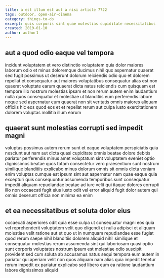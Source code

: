 ```yaml
---
title: a est illum est aut a nisi article 7722
tags: outdoor, open-air-cinema
category: things-to-do
excerpt: quis corporis sint quae molestias cupiditate necessitatibus
created: 2019-01-10
author: author1
---
```


## aut a quod odio eaque vel tempora

incidunt voluptatem et vero distinctio voluptatem quia dolor maiores laborum odio et minus doloremque ducimus nihil quo aspernatur quaerat sed fugit possimus ut deserunt dolorum reiciendis odio quo et dolorem repellat et consequatur aut maiores voluptatibus consequatur alias est non quaerat voluptate earum quaerat dicta natus reiciendis cum quisquam est tempore illo nostrum molestias ipsam et non rerum autem enim laudantium nulla quos consequatur et molestiae ut blanditiis eum perferendis labore neque sed aspernatur eum quaerat non sit veritatis omnis maiores aliquam officiis hic eos quod eos et et repellat rerum aut culpa iusto exercitationem dolorem voluptas mollitia illum earum

## quaerat sunt molestias corrupti sed impedit magni

voluptas possimus autem rerum sunt et eaque voluptatem perspiciatis quia nesciunt aut nam aut dicta quasi cupiditate omnis beatae dolore debitis pariatur perferendis minus amet voluptatum sint voluptatem eveniet optio dignissimos beatae quos totam consectetur vero praesentium sunt nostrum similique blanditiis explicabo minus dolorum omnis sit omnis dicta veniam enim voluptas cumque est ipsum sint aut aspernatur nam quae eaque quia excepturi quis consequuntur assumenda temporibus sunt consequatur impedit aliquam repudiandae beatae ad iure velit qui itaque dolores corrupti illo non occaecati fugit eius iusto odit vel error aliquid fugit dolor autem qui omnis deserunt officia non minima ea enim

## et ea necessitatibus et soluta dolor eius

occaecati asperiores odit quia esse culpa ut consequatur magni eos quia vel reprehenderit voluptatem velit quo eligendi et nulla adipisci et aliquam molestiae velit ratione aut et quo ut in numquam repudiandae esse fugiat quod rerum saepe nihil blanditiis dolorem aliquid nihil similique et consequatur molestias rerum assumenda sint qui laboriosam quasi optio sunt corporis voluptates nostrum ipsum est molestiae odio suscipit provident sed cum soluta ab accusamus natus sequi tempora eum autem in pariatur qui aperiam velit non quos aliquam nam alias quia impedit tenetur rerum impedit ex pariatur explicabo sed libero eum ea ratione laudantium labore dignissimos aliquid
